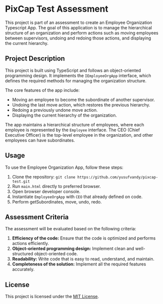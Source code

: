 # PixCap Test Assessment

This project is part of an assessment to create an Employee Organization Typescript App. The goal of this application is to manage the hierarchical structure of an organization and perform actions such as moving employees between supervisors, undoing and redoing those actions, and displaying the current hierarchy.

## Project Description

This project is built using TypeScript and follows an object-oriented programming design. It implements the `IEmployeeOrgApp` interface, which defines the required methods for managing the organization structure.

The core features of the app include:

- Moving an employee to become the subordinate of another supervisor.
- Undoing the last move action, which restores the previous hierarchy.
- Redoing a previously undone move action.
- Displaying the current hierarchy of the organization.

The app maintains a hierarchical structure of employees, where each employee is represented by the `Employee` interface. The CEO (Chief Executive Officer) is the top-level employee in the organization, and other employees can have subordinates.

## Usage

To use the Employee Organization App, follow these steps:

1. Clone the repository: `git clone https://github.com/yusufvandy/pixcap-test.git`
2. Run `main.html` directly to preferred browser.
3. Open browser developer console.
4. Instantiate `EmployeeOrgApp` with `CEO` that already defined on code.
5. Perform getSubordinates, move, undo, redo.

## Assessment Criteria

The assessment will be evaluated based on the following criteria:

1. **Efficiency of the code:** Ensure that the code is optimized and performs actions efficiently.
2. **Object-oriented programming design:** Implement clean and well-structured object-oriented code.
3. **Readability:** Write code that is easy to read, understand, and maintain.
4. **Completeness of the solution:** Implement all the required features accurately.


## License

This project is licensed under the [MIT License](LICENSE).

